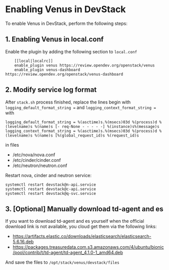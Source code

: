 # Enabling Venus in DevStack

To enable Venus in DevStack, perform the following steps:

## 1. Enabling Venus in local.conf
Enable the plugin by adding the following section to `local.conf`
```
    [[local|localrc]]
    enable_plugin venus https://review.opendev.org/openstack/venus
    enable_plugin venus-dashboard https://review.opendev.org/openstack/venus-dashboard
```
## 2. Modify service log format
After `stack.sh` process finished, replace the lines begin with `logging_default_format_string =` and `logging_context_format_string =` with
```
logging_default_format_string = %(asctime)s.%(msecs)03d %(process)d %(levelname)s %(name)s [- req-None - - - - -] %(instance)s%(message)s
logging_context_format_string = %(asctime)s.%(msecs)03d %(process)d %(levelname)s %(name)s [%(global_request_id)s %(request_id)s 
```

in files
- /etc/nova/nova.conf
- /etc/cinder/cinder.conf
- /etc/neutron/neutron.conf

Restart nova, cinder and neutron service:

```
systemctl restart devstack@n-api.service
systemctl restart devstack@c-api.service
systemctl restart devstack@q-svc.service
```

## 3. [Optional] Manually download td-agent and es
If you want to download td-agent and es yourself when the official download link is not available,
you cloud get them via the following links:

- https://artifacts.elastic.co/downloads/elasticsearch/elasticsearch-5.6.16.deb
- https://packages.treasuredata.com.s3.amazonaws.com/4/ubuntu/bionic/pool/contrib/t/td-agent/td-agent_4.1.0-1_amd64.deb

And save the files to `/opt/stack/venus/devstack/files`
